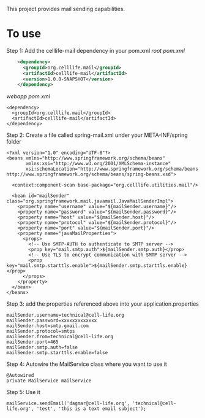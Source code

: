This project provides mail sending capabilities. 

To use
======

Step 1: Add the celllife-mail dependency in your pom.xml
*root pom.xml*

```xml
    <dependency>
      <groupId>org.celllife.mail</groupId>
      <artifactId>celllife-mail</artifactId>
      <version>1.0.0-SNAPSHOT</version>
    </dependency>
```

*webapp pom.xml*

    <dependency>
      <groupId>org.celllife.mail</groupId>
      <artifactId>celllife-mail</artifactId>
    </dependency>

Step 2: Create a file called spring-mail.xml under your META-INF/spring folder

    <?xml version="1.0" encoding="UTF-8"?>
    <beans xmlns="http://www.springframework.org/schema/beans"
           xmlns:xsi="http://www.w3.org/2001/XMLSchema-instance"
           xsi:schemaLocation="http://www.springframework.org/schema/beans http://www.springframework.org/schema/beans/spring-beans.xsd">

      <context:component-scan base-package="org.celllife.utilities.mail"/>
    
      <bean id="mailSender" class="org.springframework.mail.javamail.JavaMailSenderImpl">
        <property name="username" value="${mailSender.username}"/>
        <property name="password" value="${mailSender.password}"/>
        <property name="host" value="${mailSender.host}"/>
        <property name="protocol" value="${mailSender.protocol}"/>
        <property name="port" value="${mailSender.port}"/>
        <property name="javaMailProperties">
          <props>
            <!-- Use SMTP-AUTH to authenticate to SMTP server -->
            <prop key="mail.smtp.auth">${mailSender.smtp.auth}</prop>
            <!-- Use TLS to encrypt communication with SMTP server -->
            <prop key="mail.smtp.starttls.enable">${mailSender.smtp.starttls.enable}</prop>
          </props>
        </property>	
      </bean>
    </beans>

Step 3: add the properties referenced above into your application.properties

    mailSender.username=technical@cell-life.org
    mailSender.password=xxxxxxxxxxxxx
    mailSender.host=smtp.gmail.com
    mailSender.protocol=smtps
    mailSender.from=technical@cell-life.org
    mailSender.port=465
    mailSender.smtp.auth=false
    mailSender.smtp.starttls.enable=false

Step 4: Autowire the MailService class where you want to use it

    @Autowired
    private MailService mailService

Step 5: Use it

    mailService.sendEmail('dagmar@cell-life.org', 'technical@cell-life.org', 'test', 'this is a text email subject');